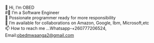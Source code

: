 👋 Hi, I’m OBED <br>
#👀 I’m a Software Engineer <br>
🌱 Possionate programmer ready for more responsibility <br>
💞️ I’m available for collaborations on Amazon, Google, Ibm, Microsoft,etc <br>
📫 How to reach me ...Whatsapp-+260777206524, Email:obedmwaanga2@gmail.com 